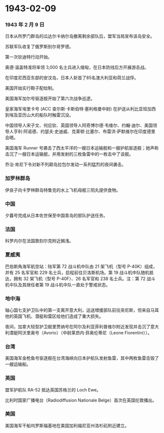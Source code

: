 # 1943-02-09

### 1943 年 2 月 9 日

日本从所罗门群岛的瓜达尔卡纳尔岛撤离剩余部队后，盟军当局宣布该岛安全。

苏联军队收复了俄罗斯别尔哥罗德。

第一次钦迪特行动开始。

奥德·温盖特准将率领 3,000 名士兵进入缅甸，在日本防线后方开展游击战。

在印度尼西亚东部的安汶岛，日本人斩首了85名澳大利亚和荷兰战俘。

美国开始实行鞋子配给制。

美国海军加尔号驱逐舰开始了第六次战争巡逻。

皇家海军埃里卡号 (ACC 查尔斯·卡斯伯特·塞利格曼中尉)
在护送从利比亚班加西到埃及亚历山大的船队时触雷沉没。

中国领导人宋子文、何应钦、英国领导人阿奇博尔德·韦维尔、约翰·迪尔、美国领导人亨利·阿诺德、约瑟夫·史迪威、克莱顿·比塞尔、布雷洪·萨默维尔在印度德里会晤。

美国海军 Runner
号袭击了西太平洋的一艘日本运输舰和一艘护航驱逐舰；她声称击沉了一艘日本运输舰，并用发射的三枚鱼雷中的一枚击中了该舰。

乔治·肯尼下令对新不列颠岛拉包尔发动一系列猛烈的夜间袭击。

### 加罗林群岛

伊良子向卡罗林群岛特鲁克的水上飞机母舰三阳丸提供食物。

### 中国

夕暮号完成从日本佐世保至中国青岛的部队护送任务。

### 法国

科罗内尔在法国敦刻尔克附近搁浅。

### 夏威夷

巴伯斯角海军航空站：陆军第 72 战斗机中队由 21 架飞机（型号
P-40K）组成，并有 25 名军官和 229 名士兵，启程前往贝洛斯机场。第 19
战斗机中队随机抵达，拥有 32 架飞机（型号 P-40F）、26 名军官和 238
名士兵。注：第 72 战斗机中队及其继任者第 19 战斗机中队一直处于警戒状态。

### 地中海

轴心国七支护卫队中的第一支离开意大利，运送增援部队前往突尼斯，但来自马耳他的英国飞机、潜艇和雷区给他们造成了重大损失。

夜间，加拿大轻型护卫舰里贾纳号在阿尔及利亚菲利普维尔附近发现并击沉了意大利潜艇阿沃里奥号（Avorio）（中尉莱昂内·菲奥伦蒂尼（Leone
Fiorentini））。

### 台湾

美国海军金枪鱼号驱逐舰在台湾海峡向日本护航队发射鱼雷，其中两枚鱼雷击毁了一艘运输船。

### 英国

盟军护航队 RA-52 抵达英国苏格兰的 Loch Ewe。

比利时国家广播电台（Radiodiffusion Nationale Belge）首次在英国伦敦播出。

### 美国

美国海军干船坞罗斯福基地在美国加利福尼亚州洛杉矶附近建立。
